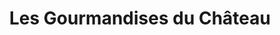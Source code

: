---
title: "Les Gourmandises du Château"
url: /saint-mande/les-gourmandises-du-chateau/
shop: Bäckerei
---